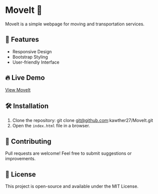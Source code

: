 # MoveIt 🚚

MoveIt is a simple webpage for moving and transportation services.

## 📌 Features
- Responsive Design
- Bootstrap Styling
- User-friendly Interface

## 🔥 Live Demo
[View MoveIt](https://kawther27.github.io/MoveIt/)

## 🛠 Installation
1. Clone the repository:
git clone git@github.com:kawther27/MoveIt.git
2. Open the `index.html` file in a browser.

## 🤝 Contributing
Pull requests are welcome! Feel free to submit suggestions or improvements.

## 📜 License
This project is open-source and available under the MIT License.

